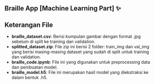 ## Braille App [Machine Learning Part] ✨

## Keterangan File

- **braille_dataset.csv**: Berisi kumpulan gambar dengan format .jpg sebelum di split ke training dan validation.
- **splitted_dataset.zip**: File zip ini berisi 2 folder: train_img dan val_img yang berisi masing-masing dataset yang sudah di split untuk training dan validation.
- **braille_code.ipynb**: File ini yang digunakan untuk preprocessing data dan pembuatan model.
- **braille_model.h5**: File ini merupakan hasil model yang diekstraksi ke dalam bentuk .h5.

